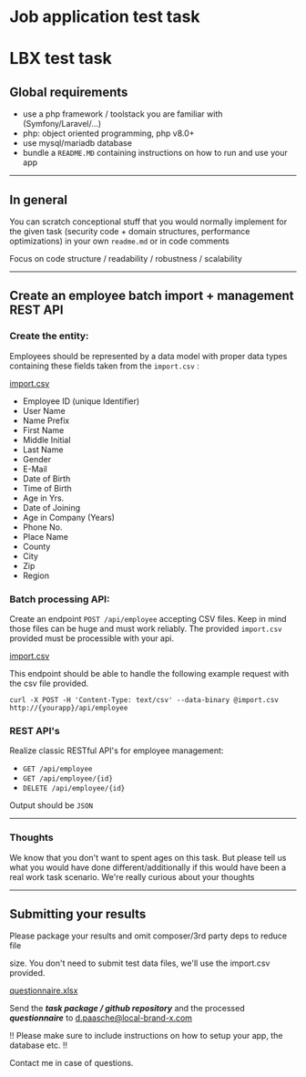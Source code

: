 # Job application test task

LBX test task
=============

Global requirements
-------------------



*   use a php framework / toolstack you are familiar with (Symfony/Laravel/...)
*   php: object oriented programming, php v8.0+
*   use mysql/mariadb database
*   bundle a `README.MD` containing instructions on how to run and use your app

* * *

In general
----------



You can scratch conceptional stuff that you would normally implement for the given task (security code + domain structures, performance optimizations) in your own `readme.md` or in code comments



Focus on code structure / readability / robustness / scalability

* * *



Create an employee batch import + management REST API
-----------------------------------------------------



### Create the entity:

Employees should be represented by a data model with proper data types containing these fields taken from the `import.csv` :

[import.csv](https://t36654621.p.clickup-attachments.com/t36654621/cc240282-787a-4c10-9ee5-93e9f65f4128/import.csv)



*   Employee ID (unique Identifier)
*   User Name
*   Name Prefix
*   First Name
*   Middle Initial
*   Last Name
*   Gender
*   E-Mail
*   Date of Birth
*   Time of Birth
*   Age in Yrs.
*   Date of Joining
*   Age in Company (Years)
*   Phone No.
*   Place Name
*   County
*   City
*   Zip
*   Region



### Batch processing API:



Create an endpoint `POST /api/employee` accepting CSV files. Keep in mind those files can be huge and must work reliably. The provided `import.csv` provided must be processible with your api.



[import.csv](https://t36654621.p.clickup-attachments.com/t36654621/cc240282-787a-4c10-9ee5-93e9f65f4128/import.csv)



This endpoint should be able to handle the following example request with the csv file provided.



`curl -X POST -H 'Content-Type: text/csv' --data-binary @import.csv http://{yourapp}/api/employee`

### REST API's



Realize classic RESTful API's for employee management:

*   `GET /api/employee`
*   `GET /api/employee/{id}`
*   `DELETE /api/employee/{id}`



Output should be `JSON`

---

### Thoughts

We know that you don't want to spent ages on this task. But please tell us what you would have done different/additionally if this would have been a real work task scenario. We're really curious about your thoughts

---


Submitting your results
-----------------------



Please package your results and omit composer/3rd party deps to reduce file

size. You don't need to submit test data files, we'll use the import.csv provided.



[questionnaire.xlsx](https://t36654621.p.clickup-attachments.com/t36654621/7c777b52-ddc4-4a14-b7b2-9dd357b99603/questionnaire.xlsx)



Send the **_task package / github repository_**  and the processed **_questionnaire_** to [d.paasche@local-brand-x.com](mailto:d.paasche@local-brand-x.com)



!! Please make sure to include instructions on how to setup your app, the database etc. !!



Contact me in case of questions.
